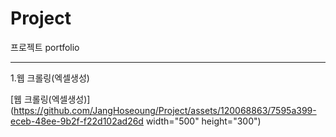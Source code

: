 # Project
프로젝트 portfolio
<hr>

1.웹 크롤링(엑셀생성)<br>






[웹 크롤링(엑셀생성)](https://github.com/JangHoseoung/Project/assets/120068863/7595a399-eceb-48ee-9b2f-f22d102ad26d width="500" height="300")

